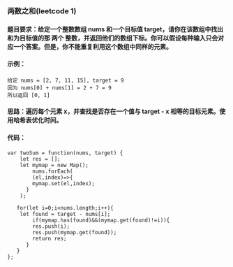 ### 两数之和(leetcode 1)
#### 题目要求：给定一个整数数组 nums 和一个目标值 target，请你在该数组中找出和为目标值的那 两个 整数，并返回他们的数组下标。你可以假设每种输入只会对应一个答案。但是，你不能重复利用这个数组中同样的元素。
#### 示例：
```
给定 nums = [2, 7, 11, 15], target = 9
因为 nums[0] + nums[1] = 2 + 7 = 9
所以返回 [0, 1]
```
#### 思路：遍历每个元素 x，并查找是否存在一个值与 target - x 相等的目标元素。使用哈希表优化时间。
#### 代码：

```
var twoSum = function(nums, target) {
    let res = [];
    let mymap = new Map();
		nums.forEach(
    	(el,index)=>{
      	mymap.set(el,index);
      }
    );
    
   for(let i=0;i<nums.length;i++){
   	let found = target - nums[i]; 
   		if(mymap.has(found)&&(mymap.get(found)!=i)){
      	res.push(i);
        res.push(mymap.get(found));
        return res;
      }     
   }  
};
```
